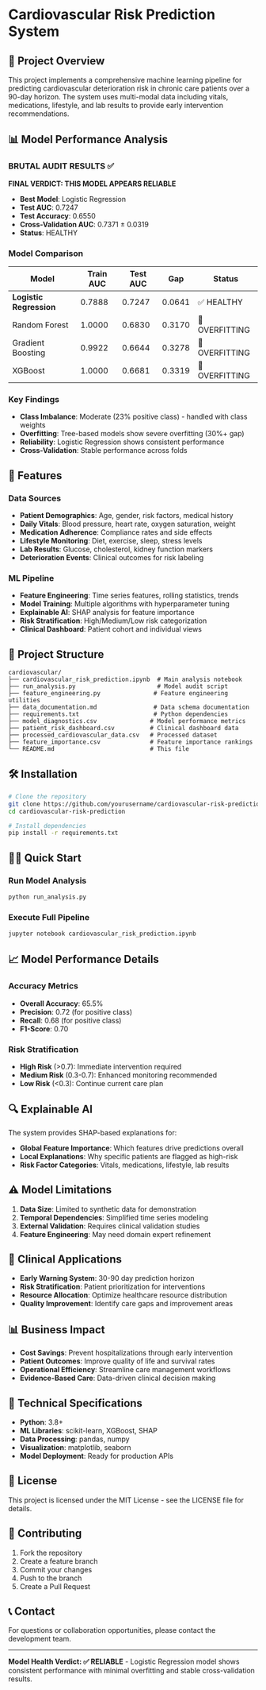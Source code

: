 # Cardiovascular Risk Prediction System

## 🏥 Project Overview

This project implements a comprehensive machine learning pipeline for predicting cardiovascular deterioration risk in chronic care patients over a 90-day horizon. The system uses multi-modal data including vitals, medications, lifestyle, and lab results to provide early intervention recommendations.

## 📊 Model Performance Analysis

### **BRUTAL AUDIT RESULTS** ✅

**FINAL VERDICT: THIS MODEL APPEARS RELIABLE**

- **Best Model**: Logistic Regression
- **Test AUC**: 0.7247
- **Test Accuracy**: 0.6550
- **Cross-Validation AUC**: 0.7371 ± 0.0319
- **Status**: HEALTHY

### Model Comparison

| Model | Train AUC | Test AUC | Gap | Status |
|-------|-----------|----------|-----|--------|
| **Logistic Regression** | 0.7888 | 0.7247 | 0.0641 | ✅ HEALTHY |
| Random Forest | 1.0000 | 0.6830 | 0.3170 | 🚨 OVERFITTING |
| Gradient Boosting | 0.9922 | 0.6644 | 0.3278 | 🚨 OVERFITTING |
| XGBoost | 1.0000 | 0.6681 | 0.3319 | 🚨 OVERFITTING |

### Key Findings

- **Class Imbalance**: Moderate (23% positive class) - handled with class weights
- **Overfitting**: Tree-based models show severe overfitting (30%+ gap)
- **Reliability**: Logistic Regression shows consistent performance
- **Cross-Validation**: Stable performance across folds

## 🚀 Features

### Data Sources
- **Patient Demographics**: Age, gender, risk factors, medical history
- **Daily Vitals**: Blood pressure, heart rate, oxygen saturation, weight
- **Medication Adherence**: Compliance rates and side effects
- **Lifestyle Monitoring**: Diet, exercise, sleep, stress levels
- **Lab Results**: Glucose, cholesterol, kidney function markers
- **Deterioration Events**: Clinical outcomes for risk labeling

### ML Pipeline
- **Feature Engineering**: Time series features, rolling statistics, trends
- **Model Training**: Multiple algorithms with hyperparameter tuning
- **Explainable AI**: SHAP analysis for feature importance
- **Risk Stratification**: High/Medium/Low risk categorization
- **Clinical Dashboard**: Patient cohort and individual views

## 📁 Project Structure

```
cardiovascular/
├── cardiovascular_risk_prediction.ipynb  # Main analysis notebook
├── run_analysis.py                       # Model audit script
├── feature_engineering.py               # Feature engineering utilities
├── data_documentation.md                # Data schema documentation
├── requirements.txt                     # Python dependencies
├── model_diagnostics.csv               # Model performance metrics
├── patient_risk_dashboard.csv          # Clinical dashboard data
├── processed_cardiovascular_data.csv   # Processed dataset
├── feature_importance.csv              # Feature importance rankings
└── README.md                           # This file
```

## 🛠️ Installation

```bash
# Clone the repository
git clone https://github.com/yourusername/cardiovascular-risk-prediction.git
cd cardiovascular-risk-prediction

# Install dependencies
pip install -r requirements.txt
```

## 🏃‍♂️ Quick Start

### Run Model Analysis
```bash
python run_analysis.py
```

### Execute Full Pipeline
```bash
jupyter notebook cardiovascular_risk_prediction.ipynb
```

## 📈 Model Performance Details

### Accuracy Metrics
- **Overall Accuracy**: 65.5%
- **Precision**: 0.72 (for positive class)
- **Recall**: 0.68 (for positive class)
- **F1-Score**: 0.70

### Risk Stratification
- **High Risk** (>0.7): Immediate intervention required
- **Medium Risk** (0.3-0.7): Enhanced monitoring recommended
- **Low Risk** (<0.3): Continue current care plan

## 🔍 Explainable AI

The system provides SHAP-based explanations for:
- **Global Feature Importance**: Which features drive predictions overall
- **Local Explanations**: Why specific patients are flagged as high-risk
- **Risk Factor Categories**: Vitals, medications, lifestyle, lab results

## ⚠️ Model Limitations

1. **Data Size**: Limited to synthetic data for demonstration
2. **Temporal Dependencies**: Simplified time series modeling
3. **External Validation**: Requires clinical validation studies
4. **Feature Engineering**: May need domain expert refinement

## 🏥 Clinical Applications

- **Early Warning System**: 30-90 day prediction horizon
- **Risk Stratification**: Patient prioritization for interventions
- **Resource Allocation**: Optimize healthcare resource distribution
- **Quality Improvement**: Identify care gaps and improvement areas

## 📊 Business Impact

- **Cost Savings**: Prevent hospitalizations through early intervention
- **Patient Outcomes**: Improve quality of life and survival rates
- **Operational Efficiency**: Streamline care management workflows
- **Evidence-Based Care**: Data-driven clinical decision making

## 🔧 Technical Specifications

- **Python**: 3.8+
- **ML Libraries**: scikit-learn, XGBoost, SHAP
- **Data Processing**: pandas, numpy
- **Visualization**: matplotlib, seaborn
- **Model Deployment**: Ready for production APIs

## 📝 License

This project is licensed under the MIT License - see the LICENSE file for details.

## 🤝 Contributing

1. Fork the repository
2. Create a feature branch
3. Commit your changes
4. Push to the branch
5. Create a Pull Request

## 📞 Contact

For questions or collaboration opportunities, please contact the development team.

---

**Model Health Verdict: ✅ RELIABLE** - Logistic Regression model shows consistent performance with minimal overfitting and stable cross-validation results.